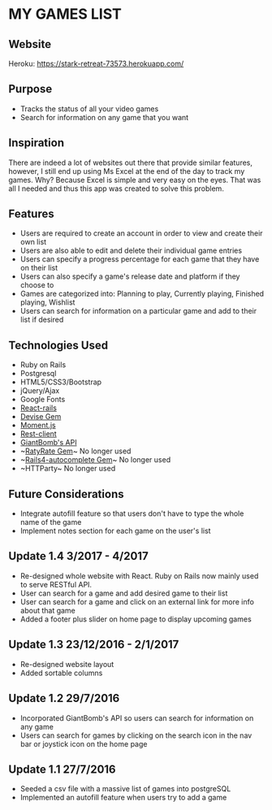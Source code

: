 # MY GAMES LIST

## Website
Heroku: https://stark-retreat-73573.herokuapp.com/

## Purpose
* Tracks the status of all your video games
* Search for information on any game that you want

## Inspiration
There are indeed a lot of websites out there that provide similar features, however, I still end up using Ms Excel at the end of the day to track my games. Why? Because Excel is simple and very easy on the eyes. That was all I needed and thus this app was created to solve this problem.

## Features
* Users are required to create an account in order to view and create their own list
* Users are also able to edit and delete their individual game entries
* Users can specify a progress percentage for each game that they have on their list
* Users can also specify a game's release date and platform if they choose to
* Games are categorized into: Planning to play, Currently playing, Finished playing, Wishlist
* Users can search for information on a particular game and add to their list if desired

## Technologies Used
* Ruby on Rails
* Postgresql
* HTML5/CSS3/Bootstrap
* jQuery/Ajax
* Google Fonts
* [React-rails](https://github.com/reactjs/react-rails)
* [Devise Gem](https://github.com/plataformatec/devise)
* [Moment.js](https://momentjs.com/)
* [Rest-client](https://github.com/rest-client/rest-client)
* [GiantBomb's API](http://www.giantbomb.com/api/)
* ~[RatyRate Gem](https://github.com/wazery/ratyrate)~ No longer used
* ~[Rails4-autocomplete Gem](https://github.com/peterwillcn/rails4-autocomplete)~ No longer used
* ~HTTParty~ No longer used

## Future Considerations
* Integrate autofill feature so that users don't have to type the whole name of the game
* Implement notes section for each game on the user's list

## Update 1.4 3/2017 - 4/2017
* Re-designed whole website with React. Ruby on Rails now mainly used to serve RESTful API.
* User can search for a game and add desired game to their list
* User can search for a game and click on an external link for more info about that game
* Added a footer plus slider on home page to display upcoming games

## Update 1.3 23/12/2016 - 2/1/2017
* Re-designed website layout
* Added sortable columns

## Update 1.2 29/7/2016
* Incorporated GiantBomb's API so users can search for information on any game
* Users can search for games by clicking on the search icon in the nav bar or joystick icon on the home page

## Update 1.1 27/7/2016
* Seeded a csv file with a massive list of games into postgreSQL
* Implemented an autofill feature when users try to add a game

